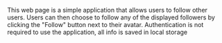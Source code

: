 This web page is a simple application that allows users to follow other users. Users can then choose to follow any of the displayed followers by clicking the "Follow" button next to their avatar. Authentication is not required to use the application, all info is saved in local storage
